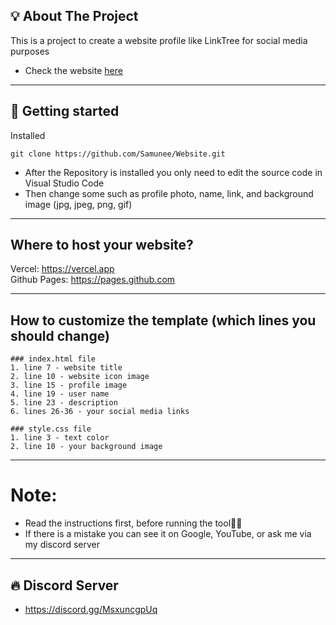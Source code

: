 ## 💡 About The Project
This is a project to create a website profile like LinkTree for social media purposes
* Check the website [here](https://craftee.vercel.app/)
---

## 🚀 Getting started
Installed

    git clone https://github.com/Samunee/Website.git
    
* After the Repository is installed you only need to edit the source code in Visual Studio Code
* Then change some such as profile photo, name, link, and background image (jpg, jpeg, png, gif)

---

## Where to host your website?
Vercel: https://vercel.app  
Github Pages: https://pages.github.com  

---

## How to customize the template (which lines you should change)
```
### index.html file
1. line 7 - website title  
2. line 10 - website icon image  
3. line 15 - profile image  
4. line 19 - user name  
5. line 23 - description  
6. lines 26-36 - your social media links  

### style.css file
1. line 3 - text color  
2. line 10 - your background image  
```
---

# Note:
* Read the instructions first, before running the tool🌸😀
* If there is a mistake you can see it on Google, YouTube, or ask me via my discord server

---

## 🔥 Discord Server

* https://discord.gg/MsxuncgpUq
